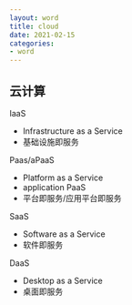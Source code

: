 ```yaml
---
layout: word
title: cloud
date: 2021-02-15
categories:
- word
---
```

## 云计算
IaaS
* Infrastructure as a Service
* 基础设施即服务

Paas/aPaaS
* Platform as a Service
* application PaaS
* 平台即服务/应用平台即服务

SaaS
* Software as a Service
* 软件即服务

DaaS
* Desktop as a Service
* 桌面即服务


